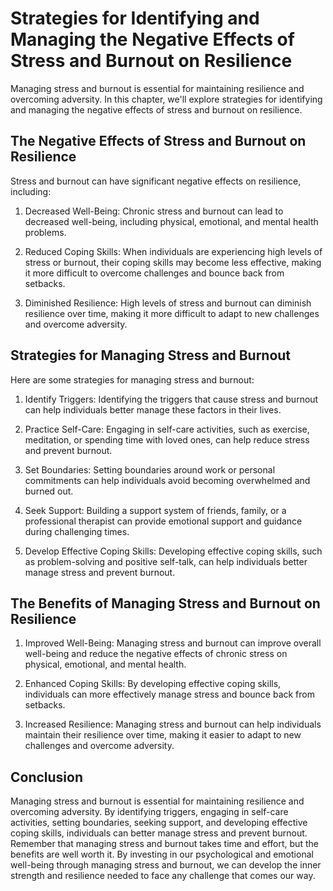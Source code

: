 Strategies for Identifying and Managing the Negative Effects of Stress and Burnout on Resilience
========================================================================================================================================

Managing stress and burnout is essential for maintaining resilience and overcoming adversity. In this chapter, we'll explore strategies for identifying and managing the negative effects of stress and burnout on resilience.

The Negative Effects of Stress and Burnout on Resilience
--------------------------------------------------------

Stress and burnout can have significant negative effects on resilience, including:

1. Decreased Well-Being: Chronic stress and burnout can lead to decreased well-being, including physical, emotional, and mental health problems.

2. Reduced Coping Skills: When individuals are experiencing high levels of stress or burnout, their coping skills may become less effective, making it more difficult to overcome challenges and bounce back from setbacks.

3. Diminished Resilience: High levels of stress and burnout can diminish resilience over time, making it more difficult to adapt to new challenges and overcome adversity.

Strategies for Managing Stress and Burnout
------------------------------------------

Here are some strategies for managing stress and burnout:

1. Identify Triggers: Identifying the triggers that cause stress and burnout can help individuals better manage these factors in their lives.

2. Practice Self-Care: Engaging in self-care activities, such as exercise, meditation, or spending time with loved ones, can help reduce stress and prevent burnout.

3. Set Boundaries: Setting boundaries around work or personal commitments can help individuals avoid becoming overwhelmed and burned out.

4. Seek Support: Building a support system of friends, family, or a professional therapist can provide emotional support and guidance during challenging times.

5. Develop Effective Coping Skills: Developing effective coping skills, such as problem-solving and positive self-talk, can help individuals better manage stress and prevent burnout.

The Benefits of Managing Stress and Burnout on Resilience
---------------------------------------------------------

1. Improved Well-Being: Managing stress and burnout can improve overall well-being and reduce the negative effects of chronic stress on physical, emotional, and mental health.

2. Enhanced Coping Skills: By developing effective coping skills, individuals can more effectively manage stress and bounce back from setbacks.

3. Increased Resilience: Managing stress and burnout can help individuals maintain their resilience over time, making it easier to adapt to new challenges and overcome adversity.

Conclusion
----------

Managing stress and burnout is essential for maintaining resilience and overcoming adversity. By identifying triggers, engaging in self-care activities, setting boundaries, seeking support, and developing effective coping skills, individuals can better manage stress and prevent burnout. Remember that managing stress and burnout takes time and effort, but the benefits are well worth it. By investing in our psychological and emotional well-being through managing stress and burnout, we can develop the inner strength and resilience needed to face any challenge that comes our way.
